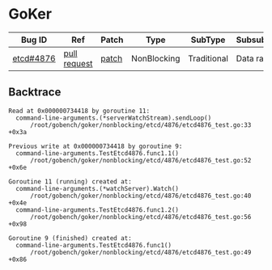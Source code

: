 
# GoKer

| Bug ID|  Ref | Patch | Type | SubType | SubsubType |
| ----  | ---- | ----  | ---- | ---- | ---- |
|[etcd#4876]|[pull request]|[patch]| NonBlocking | Traditional | Data race |

[etcd#4876]:(etcd4876_test.go)
[patch]:https://github.com/etcd-io/etcd/pull/4876/files
[pull request]:https://github.com/etcd-io/etcd/pull/4876
 

## Backtrace

```
Read at 0x000000734418 by goroutine 11:
  command-line-arguments.(*serverWatchStream).sendLoop()
      /root/gobench/goker/nonblocking/etcd/4876/etcd4876_test.go:33 +0x3a

Previous write at 0x000000734418 by goroutine 9:
  command-line-arguments.TestEtcd4876.func1.1()
      /root/gobench/goker/nonblocking/etcd/4876/etcd4876_test.go:52 +0x6e

Goroutine 11 (running) created at:
  command-line-arguments.(*watchServer).Watch()
      /root/gobench/goker/nonblocking/etcd/4876/etcd4876_test.go:40 +0x4e
  command-line-arguments.TestEtcd4876.func1.2()
      /root/gobench/goker/nonblocking/etcd/4876/etcd4876_test.go:56 +0x98

Goroutine 9 (finished) created at:
  command-line-arguments.TestEtcd4876.func1()
      /root/gobench/goker/nonblocking/etcd/4876/etcd4876_test.go:49 +0x86
```

